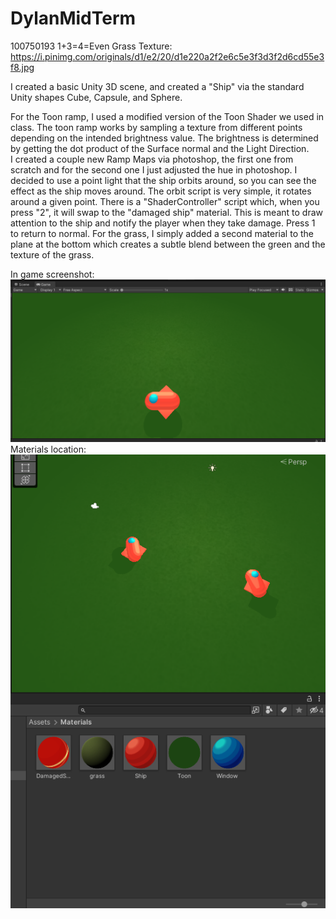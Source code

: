 # DylanMidTerm
100750193
1+3=4=Even
Grass Texture:	https://i.pinimg.com/originals/d1/e2/20/d1e220a2f2e6c5e3f3d3f2d6cd55e3f8.jpg


I created a basic Unity 3D scene, and created a "Ship" via the standard Unity shapes Cube, Capsule, and Sphere.

For the Toon ramp, I used a modified version of the Toon Shader we used in class.
The toon ramp works by sampling a texture from different points depending on the intended brightness value.	
The brightness is determined by getting the dot product of the Surface normal and the Light Direction.  
I created a couple new Ramp Maps via photoshop, the first one from scratch and for the second one I just adjusted the hue in photoshop.
I decided to use a point light that the ship orbits around, so you can see the effect as the ship moves around.
The orbit script is very simple, it rotates around a given point.
There is a "ShaderController" script which, when you press "2", it will swap to the "damaged ship" material. 
This is meant to draw attention to the ship and notify the player when they take damage.
Press 1 to return to normal.
For the grass, I simply added a second material to the plane at the bottom which creates a subtle blend between the green and the texture of the grass.

In game screenshot:
![screenshot](https://github.com/DylanMills/DylanMidTerm/blob/main/Screenshots/Game.png)
Materials location:
![screenshot](https://github.com/DylanMills/DylanMidTerm/blob/main/Screenshots/materials.png)